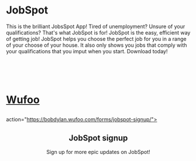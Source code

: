 # JobSpot
This is the brilliant JobsSpot App!
Tired of unemployment?
Unsure of your qualifications?
That's what JobSpot is for!
JobSpot is the easy, efficient way of getting job!
JobSpot helps you choose the perfect job for you in a range of your choose of your house. It also only shows you jobs that comply with your qualifications that you imput when you start.
Download today!
<!DOCTYPE html>
 
<html class="unknown">
 
<head>
 
<title>
 
JobSpot signup
 
</title>
 
<!-- Meta Tags -->
 
<meta charset="utf-8">
 
<meta name="generator" content="Wufoo">
 
<meta name="robots" content="index">
 
<meta name="viewport" content="width=device-width, initial-scale=1, maximum-scale=1">
 
<meta name="description" content="Wufoo is a web form builder that helps anyone create beautiful forms, surveys and invitations without writing a single line of code.">
 
<link rel="canonical" href="https://bobdylan.wufoo.com/forms/z1e4kfdk0sgguzf/">
 
<!-- CSS -->
 
<link href="/stylesheets/public/forms/css/index.0151.css" rel="stylesheet">
 
<!--[if lt IE 10]>

<script src="https://html5shiv.googlecode.com/svn/trunk/html5.js"></script>

<![endif]-->
 
</head>
 
<body id="public" class="noI" onorientationchange="window.scrollTo(0, 1)">
 
　

　
 
<div id="container" class="ltr">
 
<h1 id="logo">
 
<a href="http://www.wufoo.com/?t=o2j5o6" title="Powered by Wufoo">Wufoo</a>
 
</h1>
 
 
<form id="form1" name="form1" class="wufoo topLabel page1" accept-charset="UTF-8" autocomplete="off" enctype="multipart/form-data" method="post" novalidate
 
action="https://bobdylan.wufoo.com/forms/jobspot-signup/">
 
 
<header id="header" class="info">
 
<h2>JobSpot signup</h2>
 
<div>Sign up for more epic updates on JobSpot!</div>
 
</header>
 
<ul>
